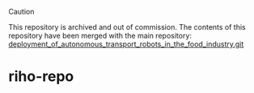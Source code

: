 > [!CAUTION]
> This repository is archived and out of commission. The contents of this repository have been merged with the main repository: [deployment_of_autonomous_transport_robots_in_the_food_industry.git](https://github.com/ai-robotics-estonia/deployment_of_autonomous_transport_robots_in_the_food_industry.git)

# riho-repo
